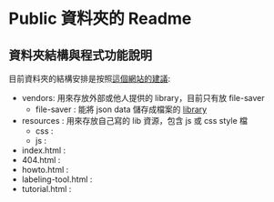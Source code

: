 # Public 資料夾的 Readme

## 資料夾結構與程式功能說明

目前資料夾的結構安排是按照[這個網站的建議](http://appcropolis.com/blog/web-technology/organize-html-css-javascript-files/):

+ vendors:  用來存放外部或他人提供的 library，目前只有放 file-saver 
  + file-saver : 能將 json data 儲存成檔案的 [library](https://github.com/eligrey/FileSaver.js/)
+ resources : 用來存放自己寫的 lib 資源，包含 js 或 css style 檔
  + css : 
  + js : 
+ index.html :
+ 404.html : 
+ howto.html : 
+ labeling-tool.html : 
+ tutorial.html : 
